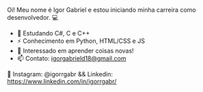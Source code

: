 Oi! Meu nome é Igor Gabriel e estou iniciando minha carreira como desenvolvedor. 💻

- 🚀 Estudando C#, C e C++
- ⚡️ Conhecimento em Python, HTML/CSS e JS
- 💞️ Interessado em aprender coisas novas!
- 📫 Contato: igorgabrield18@gmail.com

📱 Instagram: @igorrgabr && Linkedin: https://www.linkedin.com/in/igorrgabr/
